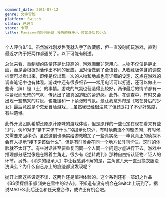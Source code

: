 ```yaml
---
comment_date: 2021-07-12
genre: 文字冒险
platform: Switch
status: 已通关
store: 卡带
title: Famicom侦探俱乐部 消失的继承人·站在身后的少女
---
```

个人评价8/10。虽然游戏刚发售我就入手了收藏版，但一直没时间玩游戏，直到最近才终于把两作都通关了。以下可能有剧透。

总体来看，重制版的质量还是比较高的，游戏画面非常用心，人物不仅仅是静止画，而是会根据对话作出不同的反应，且对话做到了全语音。从收藏版包含的调查档案可以看出来，即使是仅出现一次的人物和地点也有详细的设定，这点在游戏的调查笔记中也有体现。游戏中还有很多细节——常用电话可以打通，还可以做出一些奇（绅）怪（士）的事情。游戏的气氛也营造得比较好，两作最后的情节都有一种紧张而恐怖的气氛，传达出了被真凶追赶的紧迫感。此外，在调查中，有时又会出现一些搞笑的片段，也能缓和一下紧张的气氛。最让我意外的是《站在身后的少女》最后竟然是个恋爱冒险游戏……虽然我已经很注意了但还是扣了不少好感度，有些遗憾。

此外开发团队希望还原原汁原味的游戏体验，但是原作的一些设定在现在看来有些过时。例如对于“接下来该干什么”的提示比较少，有时候要逐个问题去问，有时候又需要来回移动。虽然这倒也确实给游戏增加了一些真实感——毕竟真正的侦探不会有人提示“接下来该做什么”，但是有时候会在同一个地方长时间卡住，这时的体验就不太好了。有些对话甚至要重复问同一个人同一个问题才能进行下去。游戏中推理部分感觉像是在跟着主角走，很少有《逆转裁判》那种自由指认证物／证人的环节。另外，《消失的继承人》中让我感到不解的是，主角这几天一直没换衣服没洗澡么？为什么自己身上的痕迹都没发现呢？

抛开上面这些设定不谈，这两作还是值得体验的。这个系列还有一部幻之作品《BS侦探俱乐部 消失在雪中的过去》，不知道有没有机会在Switch上玩到了。据说MAGES.此后还会和任天堂合作，或许还有机会吧。